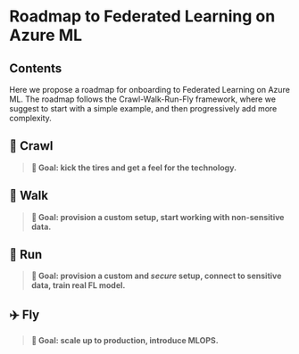 # Roadmap to Federated Learning on Azure ML

## Contents
Here we propose a roadmap for onboarding to Federated Learning on Azure ML. The roadmap follows the Crawl-Walk-Run-Fly framework, where we suggest to start with a simple example, and then progressively add more complexity.

## :turtle: Crawl

>**:checkered_flag: Goal: kick the tires and get a feel for the technology.**

## :walking: Walk

>**:checkered_flag: Goal: provision a custom setup, start working with non-sensitive data.**

## :running: Run

>**:checkered_flag: Goal: provision a custom and _secure_ setup, connect to sensitive data, train real FL model.**

## :airplane: Fly

>**:checkered_flag: Goal: scale up to production, introduce MLOPS.**